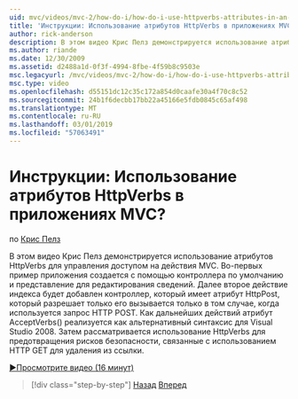 ```yaml
---
uid: mvc/videos/mvc-2/how-do-i/how-do-i-use-httpverbs-attributes-in-an-mvc-application
title: 'Инструкции: Использование атрибутов HttpVerbs в приложениях MVC? | Документы Майкрософт'
author: rick-anderson
description: В этом видео Крис Пелз демонстрируется использование атрибутов HttpVerbs для управления доступом на действия MVC. Во-первых пример приложения создается с использованием соадминистратора по умолчанию...
ms.author: riande
ms.date: 12/30/2009
ms.assetid: d2488a1d-0f3f-4994-8fbe-4f59b8c9503e
msc.legacyurl: /mvc/videos/mvc-2/how-do-i/how-do-i-use-httpverbs-attributes-in-an-mvc-application
msc.type: video
ms.openlocfilehash: d55151dc12c35c172a854d0caafe30a4f70c8c52
ms.sourcegitcommit: 24b1f6decbb17bb22a45166e5fdb0845c65af498
ms.translationtype: MT
ms.contentlocale: ru-RU
ms.lasthandoff: 03/01/2019
ms.locfileid: "57063491"
---
```

<a name="how-do-i-use-httpverbs-attributes-in-an-mvc-application"></a>Инструкции: Использование атрибутов HttpVerbs в приложениях MVC?
====================
по [Крис Пелз](https://twitter.com/chrispels)

В этом видео Крис Пелз демонстрируется использование атрибутов HttpVerbs для управления доступом на действия MVC. Во-первых пример приложения создается с помощью контроллера по умолчанию и представление для редактирования сведений. Далее второе действие индекса будет добавлен контроллер, который имеет атрибут HttpPost, который разрешает только его вызывается только в том случае, когда используется запрос HTTP POST. Как дальнейших действий атрибут AcceptVerbs() реализуется как альтернативный синтаксис для Visual Studio 2008. Затем рассматривается использование HttpVerbs для предотвращения рисков безопасности, связанные с использованием HTTP GET для удаления из ссылки.

[&#9654;Просмотрите видео (16 минут)](https://channel9.msdn.com/Blogs/ASP-NET-Site-Videos/how-do-i-use-httpverbs-attributes-in-an-mvc-application)

> [!div class="step-by-step"]
> [Назад](how-do-i-work-with-model-binders-in-an-mvc-application.md)
> [Вперед](mvc2-html-encoding.md)
